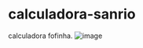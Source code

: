 # calculadora-sanrio
calculadora fofinha.
![image](https://github.com/paradoxodefermi/calculadora-sanrio/assets/133011022/150ca1e4-f6aa-4c1b-bc76-8d8b34cbf8a6)
